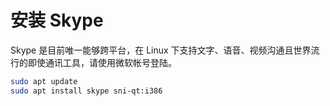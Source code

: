 # 安装 Skype

Skype 是目前唯一能够跨平台，在 Linux 下支持文字、语音、视频沟通且世界流行的即使通讯工具，请使用微软帐号登陆。

```bash
sudo apt update
sudo apt install skype sni-qt:i386
```

